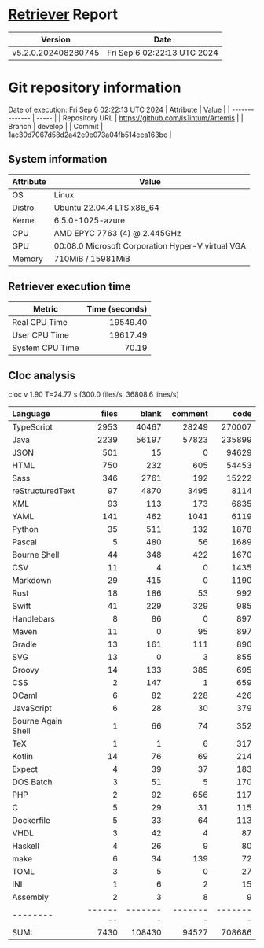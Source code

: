 # [Retriever](https://github.com/PalladioSimulator/Palladio-ReverseEngineering-Retriever) Report
| Version | Date |
| ------- | ---- |
| v5.2.0.202408280745 | Fri Sep  6 02:22:13 UTC 2024 |

# Git repository information
Date of execution: Fri Sep  6 02:22:13 UTC 2024
|    Attribute   | Value |
| -------------- | ----- |
| Repository URL | https://github.com/ls1intum/Artemis |
| Branch         | develop |
| Commit         | 1ac30d7067d58d2a42e9e073a04fb514eea163be |


## System information
| Attribute | Value |
| --------- | ----- |
| OS | Linux  |
| Distro | Ubuntu 22.04.4 LTS x86_64  |
| Kernel | 6.5.0-1025-azure  |
| CPU | AMD EPYC 7763 (4) @ 2.445GHz  |
| GPU | 00:08.0 Microsoft Corporation Hyper-V virtual VGA  |
| Memory | 710MiB / 15981MiB  |

## Retriever execution time
| Metric | Time (seconds) |
| --- | ---: |
| Real CPU Time | 19549.40 |
| User CPU Time | 19617.49 |
| System CPU Time | 70.19 |
<!--
Explainations:
- __Real CPU Time__: actual time the command has run (can be less than total time spent in user and system mode for multi-threaded processes)
- __User CPU Time__: time the command has spent running in user mode
- __System CPU Time__: time the command has spent running in system or kernel mode
-->

## Cloc analysis
cloc v 1.90  T=24.77 s (300.0 files/s, 36808.6 lines/s)

Language|files|blank|comment|code
:-------|-------:|-------:|-------:|-------:
TypeScript|2953|40467|28249|270007
Java|2239|56197|57823|235899
JSON|501|15|0|94629
HTML|750|232|605|54453
Sass|346|2761|192|15222
reStructuredText|97|4870|3495|8114
XML|93|113|173|6835
YAML|141|462|1041|6119
Python|35|511|132|1878
Pascal|5|480|56|1689
Bourne Shell|44|348|422|1670
CSV|11|4|0|1435
Markdown|29|415|0|1190
Rust|18|186|53|992
Swift|41|229|329|985
Handlebars|8|86|0|897
Maven|11|0|95|897
Gradle|13|161|111|890
SVG|13|0|3|855
Groovy|14|133|385|695
CSS|2|147|1|659
OCaml|6|82|228|426
JavaScript|6|28|30|379
Bourne Again Shell|1|66|74|352
TeX|1|1|6|317
Kotlin|14|76|69|214
Expect|4|39|37|183
DOS Batch|3|51|5|170
PHP|2|92|656|117
C|5|29|31|115
Dockerfile|5|33|64|113
VHDL|3|42|4|87
Haskell|4|26|9|80
make|6|34|139|72
TOML|3|5|0|27
INI|1|6|2|15
Assembly|2|3|8|9
--------|--------|--------|--------|--------
SUM:|7430|108430|94527|708686
